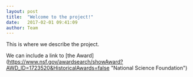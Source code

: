 ```yaml
---
layout: post
title:  "Welcome to the project!"
date:   2017-02-01 09:41:09
author: Team
---
```

This is where we describe the project. 

We can include a link to [the Award] (https://www.nsf.gov/awardsearch/showAward?AWD_ID=1723520&HistoricalAwards=false "National Science Foundation")
